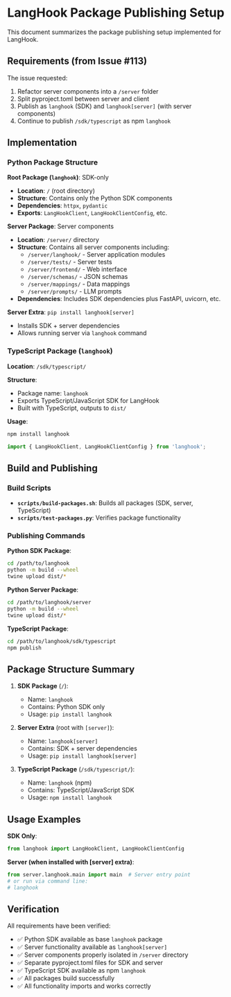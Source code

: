 # LangHook Package Publishing Setup

This document summarizes the package publishing setup implemented for LangHook.

## Requirements (from Issue #113)

The issue requested:
1. Refactor server components into a `/server` folder
2. Split pyproject.toml between server and client
3. Publish as `langhook` (SDK) and `langhook[server]` (with server components)
4. Continue to publish `/sdk/typescript` as npm `langhook`

## Implementation

### Python Package Structure

**Root Package (`langhook`)**: SDK-only
- **Location**: `/` (root directory)
- **Structure**: Contains only the Python SDK components
- **Dependencies**: `httpx`, `pydantic`
- **Exports**: `LangHookClient`, `LangHookClientConfig`, etc.

**Server Package**: Server components
- **Location**: `/server/` directory  
- **Structure**: Contains all server components including:
  - `/server/langhook/` - Server application modules
  - `/server/tests/` - Server tests
  - `/server/frontend/` - Web interface
  - `/server/schemas/` - JSON schemas
  - `/server/mappings/` - Data mappings
  - `/server/prompts/` - LLM prompts
- **Dependencies**: Includes SDK dependencies plus FastAPI, uvicorn, etc.

**Server Extra**: `pip install langhook[server]`
- Installs SDK + server dependencies
- Allows running server via `langhook` command

### TypeScript Package (`langhook`)

**Location**: `/sdk/typescript/`

**Structure**:
- Package name: `langhook` 
- Exports TypeScript/JavaScript SDK for LangHook
- Built with TypeScript, outputs to `dist/`

**Usage**:
```bash
npm install langhook
```

```typescript
import { LangHookClient, LangHookClientConfig } from 'langhook';
```

## Build and Publishing

### Build Scripts

- **`scripts/build-packages.sh`**: Builds all packages (SDK, server, TypeScript)
- **`scripts/test-packages.py`**: Verifies package functionality

### Publishing Commands

**Python SDK Package**:
```bash
cd /path/to/langhook
python -m build --wheel
twine upload dist/*
```

**Python Server Package**:
```bash
cd /path/to/langhook/server
python -m build --wheel
twine upload dist/*
```

**TypeScript Package**:
```bash
cd /path/to/langhook/sdk/typescript
npm publish
```

## Package Structure Summary

1. **SDK Package** (`/`):
   - Name: `langhook`
   - Contains: Python SDK only
   - Usage: `pip install langhook`

2. **Server Extra** (root with `[server]`):
   - Name: `langhook[server]`
   - Contains: SDK + server dependencies
   - Usage: `pip install langhook[server]`

3. **TypeScript Package** (`/sdk/typescript/`):
   - Name: `langhook` (npm)
   - Contains: TypeScript/JavaScript SDK
   - Usage: `npm install langhook`

## Usage Examples

**SDK Only**:
```python
from langhook import LangHookClient, LangHookClientConfig
```

**Server (when installed with [server] extra)**:
```python
from server.langhook.main import main  # Server entry point
# or run via command line:
# langhook
```

## Verification

All requirements have been verified:
- ✅ Python SDK available as base `langhook` package
- ✅ Server functionality available as `langhook[server]`
- ✅ Server components properly isolated in `/server` directory
- ✅ Separate pyproject.toml files for SDK and server
- ✅ TypeScript SDK available as npm `langhook`
- ✅ All packages build successfully
- ✅ All functionality imports and works correctly